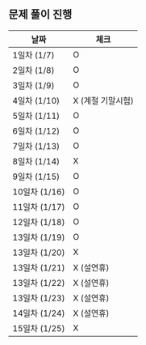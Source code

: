 ## 문제 풀이 진행

| 날짜 | 체크 |
| --- | --- |
| 1일차 (1/7) | O |
| 2일차 (1/8) | O |
| 3일차 (1/9) | O |
| 4일차 (1/10) | X (계절 기말시험) |
| 5일차 (1/11) | O |
| 6일차 (1/12) | O |
| 7일차 (1/13) | O |
| 8일차 (1/14) | X |
| 9일차 (1/15) | O |
| 10일차 (1/16) | O |
| 11일차 (1/17) | O |
| 12일차 (1/18) | O |
| 13일차 (1/19) | O |
| 13일차 (1/20) | X |
| 13일차 (1/21) | X (설연휴) |
| 13일차 (1/22) | X (설연휴) |
| 13일차 (1/23) | X (설연휴) |
| 14일차 (1/24) | X (설연휴) |
| 15일차 (1/25) | X |
